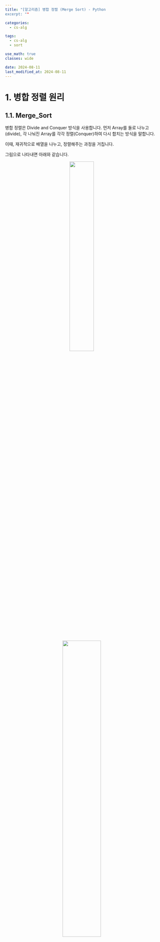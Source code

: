 ```yaml
---
title: "[알고리즘] 병합 정렬 (Merge Sort) - Python
excerpt: ""

categories:
  - cs-alg

tags:
  - cs-alg
  - sort

use_math: true
classes: wide

date: 2024-08-11
last_modified_at: 2024-08-11
---
```


# 1. 병합 정렬 원리

## 1.1. Merge_Sort
병합 정렬은 Divide and Conquer 방식을 사용합니다. 먼저 Array를 둘로 나누고(divide), 각 나눠진 Array를 각각 정렬(Conquer)하여 다시 합치는 방식을 말합니다.

이때, 재귀적으로 배열을 나누고, 정렬해주는 과정을 거칩니다.

그림으로 나타내면 아래와 같습니다.

<center><img src='{{"/assets/img/2024-08-11-merge_sort/img1.png" | relative_url}}' width="40%"></center>
<br>
<center><img src='{{"/assets/img/2024-08-11-merge_sort/img2.png" | relative_url}}' width="50%"></center>


## 1.2. Merge
이제 각자 정렬이 끝난 두 배열을 합치는 Merge 과정을 알아보겠습니다.

<center><img src='{{"/assets/img/2024-08-11-merge_sort/img3.png" | relative_url}}' width="10%"></center><br> 

**(1) 나눠져 정렬을 마친 두 배열이 왼쪽 그림과 같이 있을 때, 각 배열의 제일 앞에 있는 두 원소를 비교한다.**

<center><img src='{{"/assets/img/2024-08-11-merge_sort/img4.png" | relative_url}}' width="10%"></center><br> 

**(2) 두 원소 중 작은 원소는 결과 list에 append한다.**

<center><img src='{{"/assets/img/2024-08-11-merge_sort/img5.png" | relative_url}}' width="10%"></center><br> 

**(3) list에 append된 숫자는 지우고 index를 한 칸 증가시킨다.**

<center><img src='{{"/assets/img/2024-08-11-merge_sort/img6.png" | relative_url}}' width="10%"></center><br> 

**(4) 위 과정을 "하나의 Array의 원소가 다 사라질 때까지" 계속 반복한다.**

<center><img src='{{"/assets/img/2024-08-11-merge_sort/img7.png" | relative_url}}' width="10%"></center><br> 

**(5) 두 Array 중 하나의 원소가 모두 사라지면, 남은 한 Array의 leftover 원소를 모두 append한다.**



# 2. 병합 정렬 Python 코드

### 앞서 설명한 병합 과정을 코드로 나타내보겠습니다.

```python
result = []
i = j = 0
```
먼저 값들을 초기화 해줍니다.

결과 array를 담을 result list를 만들고,

이후 loop에서 사용할 i,j index를 0으로 초기화합니다.

```python
while i < len(left) and j < len(right):
        if left[i] < right[j]:
            result.append(left[i])
            i += 1
        else:
            result.append(right[j])
            j += 1
```
array를 순회하는 인덱스 i와 j가 array를 벗어나지 않는 동안,

위에서 설명한 병합과정대로, 대소 비교를 수행하여 작은 값부터 차례대로 result array에 append합니다.

```python
result.extend(left[i:])
result.extend(right[j:])

return result
```
마지막으로, i 또는 j 중에 하나의 인덱스가 array의 범위를 벗어나면 ( == 둘 중 하나의 array의 원소가 남지 않으면),

남은 array의 모든 원소를 Python의 extend()함수를 통해 모두 result에 append합니다.

그리고, 마지막으로 result를 return합니다.

#
### 이번에는 array를 정렬하는 Merge_sort 함수 코드에 대해서 설명하겠습니다.
```python
mid = len(arr) // 2
left = arr[:mid]
right = arr[mid:]
```
먼저 전체 길이의 절반을 mid 변수에 할당해줍니다.

left에는 array에서 앞부분 절반을,

right에는 array에서 뒷부분 절반을 할당합니다.

```python
left = merge_sort(left)
right = merge_sort(right)
```
그 다음 recursive를 통해, merge sort를 계속 반복해줍니다.

```python
return merge(left, right)
```
마지막으로 나눠진 left와 right를 merge() 함수를 통해 병합해준 것을 반환합니다.

#
### 아래는 병합 정렬의 전체 코드 및 병합 정렬 실행시간을 나타내는 코드입니다.
```python
#Implement Merge Sort on random shuffled [1,2,3,4,5, .... 9999,10000]

import time
import random

list = list(range(1, 10001))
random.shuffle(list)


def merge_sort(arr):
    if len(arr) <= 1:
        return arr

    mid = len(arr) // 2
    left = arr[:mid]
    right = arr[mid:]

    left = merge_sort(left)
    right = merge_sort(right)

    return merge(left, right)

def merge(left, right):
    
    # L = [0]*len(left)
    # R = [0]*len(right)
    result = []
    i = j = 0

    while i < len(left) and j < len(right):
        if left[i] < right[j]:
            result.append(left[i])
            i += 1
        else:
            result.append(right[j])
            j += 1

    result.extend(left[i:])
    result.extend(right[j:])

    return result


def merge_sort_time(arr):
    start_time = time.time()
    merge_sort(arr)
    end_time = time.time()
    return end_time - start_time

time_a = merge_sort_time(list)
print("merge sorting time (sec):", time_a)

# merge sorting time (sec): 0.02367377281188965
```

# 3. 병합 정렬 시간복잡도/공간복잡도

### 시간복잡도:
병합 정렬 전체 시간복잡도를 T(n)이라고 하면, T(n) = C(1) + 2T(n/2) + C(n) 입니다.

- C(1): Divide하는 과정은 많아봤자 n번입니다. 상수 시간을 갖습니다. 이는 작은 값이라 무시합니다.
- 2T(n/2): Recursively Sort하는 과정은 2T(n/2)의 시간을 갖습니다.
- C(n): Merge하는 과정에서 C(n)의 시간을 갖습니다.

Recursion이 일어나는 것을 시각화하면 아래와 같습니다.

<center><img src='{{"/assets/img/2024-08-11-merge_sort/img8.png" | relative_url}}' width="50%"></center><br> 

어차피 n을 쪼개는 것이기 때문에, 매 Level에서 발생하는 반복 횟수는 똑같이 cn입니다.

이진 tree의 성질에 따라 높이는 logN을 가지게 되고,

한 level에서 발생하는 cn번의 반복횟수가 총 높이인 logN만큼 반복되므로, n*log(n) = nlog(n)이 됩니다.

따라서, **병합정렬의 시간복잡도는 O(nlogn)** 입니다.
#
### 공간복잡도:
병합 과정에서 대소비교를 마친 값들을 추가 보조 공간(Auxiliary space)에 append하였습니다.

총 n개의 원소를 정렬하는 것이므로, 추가 공간에 들어가는 원소 또한 n개입니다.

따라서 **병합정렬에는 n size의 Auxiliary Space** 를 필요로 합니다.
